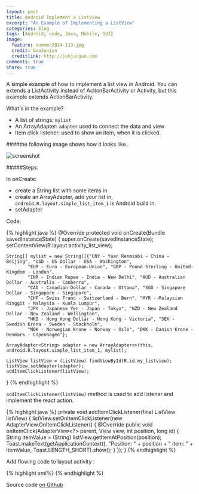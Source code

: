 ```yaml
---
layout: post
title: Android Implement a ListView
excerpt: "An Example of Implementing a ListView"
categories: blog
tags: [Android, code, Java, Mobile, GUI]
image:
  feature: summer2014-113.jpg
  credit: GuoJunjun
  creditlink: http://junjunguo.com
comments: true
share: true
---
```



A simple example of how to implement a list view in Android. You can extends a ListActivity instead of ActionBarActivity 
or Activity, but this example extends ActionBarActivity.

What's in the example?

* A list of strings: `mylist`
* An ArrayAdapter: `adapter` used to connect the data and view
* Item click listener: used to show an item, when it is clicked.

####the following image shows how it looks like.

![screenshot](https://raw.githubusercontent.com/junjunguo/android/master/AndroidListView/listview.png)


#####Steps:

In onCreate: 

* create a String list with some items in
* create an ArrayAdapter, add your list in, `android.R.layout.simple_list_item_1` is Android build in.
* setAdapter

Code:

{% highlight java %}
@Override
protected void onCreate(Bundle savedInstanceState) {
    super.onCreate(savedInstanceState);
    setContentView(R.layout.activity_list_view);

    String[] mylist = new String[]{"CNY - Yuan Renminbi - China - Beijing", "USD - US Dollar - USA - Washington",
            "EUR - Euro - European-Union", "GBP - Pound Sterling - United-Kingdom - London",
            "INR - Indian Rupee - India - New Delhi", "AUD - Australian Dollar - Australia - Canberra",
            "CAD - Canadian Dollar - Canada - Ottawa", "SGD - Singapore Dollar - Singapore - Singapore",
            "CHF - Swiss Franc - Switzerland - Bern", "MYR - Malaysian Ringgit - Malaysia - Kuala Lumpur",
            "JPY - Japanese Yen - Japan - Tokyo", "NZD - New Zealand Dollar - New Zealand - Wellington",
            "HKD - Hong Kong Dollar - Hong Kong - Victoria", "SEK - Swedish Krona - Sweden - Stockholm",
            "NOK - Norwegian Krone - Norway - Oslo", "DKK - Danish Krone - Denmark - Copenhagen"};

    ArrayAdapter<String> adapter = new ArrayAdapter<>(this, android.R.layout.simple_list_item_1, mylist);

    ListView listView = (ListView) findViewById(R.id.my_listview);
    listView.setAdapter(adapter);
    addItemClickListener(listView);
}
{% endhighlight %}

`addItemClickListener(listView)` method is used to add listener and implement the react action.

{% highlight java %}
private void addItemClickListener(final ListView listView) {
    listView.setOnItemClickListener(new AdapterView.OnItemClickListener() {
        @Override public void onItemClick(AdapterView<?> parent, View view, int position, long id) {
            String itemValue = (String) listView.getItemAtPosition(position);
            Toast.makeText(getApplicationContext(), "Position: " + position + " item: " + itemValue,
                    Toast.LENGTH_SHORT).show();
        }
    });
}
{% endhighlight %}

Add flowing code to layout activity :

{% highlight xml%}
<ListView
    android:layout_width="match_parent"
    android:layout_height="wrap_content"
    android:id="@+id/my_listview"></ListView>
{% endhighlight %}

Source code [on Github](https://github.com/junjunguo/android/tree/master/AndroidMenubar)